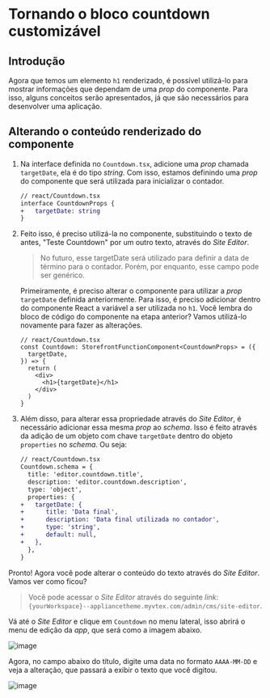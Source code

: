 # Tornando o bloco countdown customizável

## Introdução

Agora que temos um elemento `h1` renderizado, é possível utilizá-lo para mostrar informações que dependam de uma _prop_ do componente. Para isso, alguns conceitos serão apresentados, já que são necessários para desenvolver uma aplicação.

## Alterando o conteúdo renderizado do componente

1. Na interface definida no `Countdown.tsx`, adicione uma _prop_ chamada `targetDate`, ela é do tipo _string_. Com isso, estamos definindo uma _prop_ do componente que será utilizada para inicializar o contador.

   ```diff
   // react/Countdown.tsx
   interface CountdownProps {
   +   targetDate: string
   }
   ```

2. Feito isso, é preciso utilizá-la no componente, substituindo o texto de antes, "Teste Countdown" por um outro texto, através do _Site Editor_.

   > No futuro, esse targetDate será utilizado para definir a data de término para o contador. Porém, por enquanto, esse campo pode ser genérico.

   Primeiramente, é preciso alterar o componente para utilizar a _prop_ `targetDate` definida anteriormente. Para isso, é preciso adicionar dentro do componente React a variável a ser utilizada no `h1`. Você lembra do bloco de código do componente na etapa anterior? Vamos utilizá-lo novamente para fazer as alterações.

   ```tsx
   // react/Countdown.tsx
   const Countdown: StorefrontFunctionComponent<CountdownProps> = ({
     targetDate,
   }) => {
     return (
       <div>
         <h1>{targetDate}</h1>
       </div>
     )
   }
   ```

3. Além disso, para alterar essa propriedade através do _Site Editor_, é necessário adicionar essa mesma _prop_ ao _schema_. Isso é feito através da adição de um objeto com chave `targetDate` dentro do objeto `properties` no _schema_. Ou seja:

   ```diff
   // react/Countdown.tsx
   Countdown.schema = {
     title: 'editor.countdown.title',
     description: 'editor.countdown.description',
     type: 'object',
     properties: {
   +   targetDate: {
   +      title: 'Data final',
   +      description: 'Data final utilizada no contador',
   +      type: 'string',
   +      default: null,
   +   },
     },
   }
   ```

Pronto! Agora você pode alterar o conteúdo do texto através do _Site Editor_. Vamos ver como ficou?

> Você pode acessar o _Site Editor_ através do seguinte _link_: `{yourWorkspace}--appliancetheme.myvtex.com/admin/cms/site-editor`.

Vá até o _Site Editor_ e clique em `Countdown` no menu lateral, isso abrirá o menu de edição da _app_, que será como a imagem abaixo.

![image](https://user-images.githubusercontent.com/19495917/80977387-0cd7d300-8dfb-11ea-87e4-35218eab524b.png)

Agora, no campo abaixo do título, digite uma data no formato `AAAA-MM-DD` e veja a alteração, que passará a exibir o texto que você digitou.

![image](https://user-images.githubusercontent.com/19495917/80977331-f6ca1280-8dfa-11ea-81f6-b7b551a8c41f.png)
